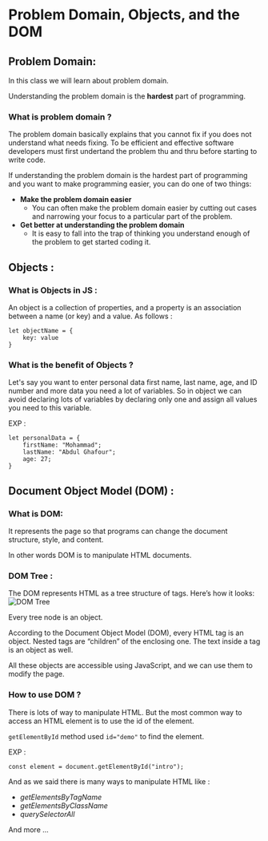 # Problem Domain, Objects, and the DOM
## Problem Domain:
In this class we will learn about problem domain.

Understanding the problem domain is the **hardest** part of programming.
### What is problem domain ?
The problem domain basically explains that you cannot fix if you does not understand what needs fixing. To be efficient and effective software developers must first undertand the problem thu and thru before starting to write code.

If understanding the problem domain is the hardest part of programming and you want to make programming easier, you can do one of two things:
* **Make the problem domain easier**
    * You can often make the problem domain easier by cutting out cases and narrowing your focus to a particular part of the problem.
* **Get better at understanding the problem domain**
    * It is easy to fall into the trap of thinking you understand enough of the problem to get started coding it.

## Objects :
### What is Objects in JS :
An object is a collection of properties, and a property is an association between a name (or key) and a value. As follows :
```
let objectName = {
    key: value
}
```
### What is the benefit of Objects ?
Let's say you want to enter personal data first name, last name, age, and ID number and more data you need a lot of variables. So in object we can avoid declaring lots of variables by declaring only one and assign all values you need to this variable.

EXP :
```
let personalData = {
    firstName: "Mohammad";
    lastName: "Abdul Ghafour";
    age: 27;
}
```
## Document Object Model (DOM) :
### What is DOM:
It represents the page so that programs can change the document structure, style, and content. 

In other words DOM is to manipulate HTML documents.
### DOM Tree :
The DOM represents HTML as a tree structure of tags. Here’s how it looks:
![DOM Tree](https://www.researchgate.net/profile/Jian-Chang-8/publication/254002847/figure/fig1/AS:298235726974978@1448116346303/Example-of-DOM-Node-Tree.png)

Every tree node is an object.

According to the Document Object Model (DOM), every HTML tag is an object. Nested tags are “children” of the enclosing one. The text inside a tag is an object as well.

All these objects are accessible using JavaScript, and we can use them to modify the page.
### How to use DOM ?
There is lots of way to manipulate HTML. But the most common way to access an HTML element is to use the id of the element.

`getElementById` method used `id="demo"` to find the element.

EXP :
```
const element = document.getElementById("intro");
```
And as we said there is many ways to manipulate HTML like :
* *getElementsByTagName*
* *getElementsByClassName*
* *querySelectorAll*

And more ...
